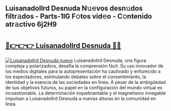 ## Luisanadollrd Desnuda N𝚞𝚎vos desn𝚞dos filtr𝚊dos - Parts-1lG F𝚘tos vid𝚎o - C𝚘ntenido atr𝚊ctivo 6j2H9

# <h2><a href="http://mb0aai.tromn.icu/?c=Luisanadollrd+Desnuda">🔗👉👉👉 Luisanadollrd Desnuda 🔗🔗</a></h2>

[![Luisanadollrd Desnuda nuevo](https://i.imgur.com/pEAQMta.gif)](http://mb0aai.tromn.icu/?c=Luisanadollrd+Desnuda)
Luisanadollrd Desnuda, una figura compleja y polarizadora, desafía la comprensión fácil. Su uso innovador de los medios digitales para la autopresentación ha cautivado y enfurecido a los espectadores, estimulando debates sobre el consentimiento, la identidad y la esencia de las sociedades en línea. A pesar de la ambigüedad de sus objetivos futuros, su papel en la configuración del mundo virtual es incuestionable. La determinación inquebrantable y el magnetismo innegable impulsan a Luisanadollrd Desnuda a nuevas alturas en la comunidad en línea.
